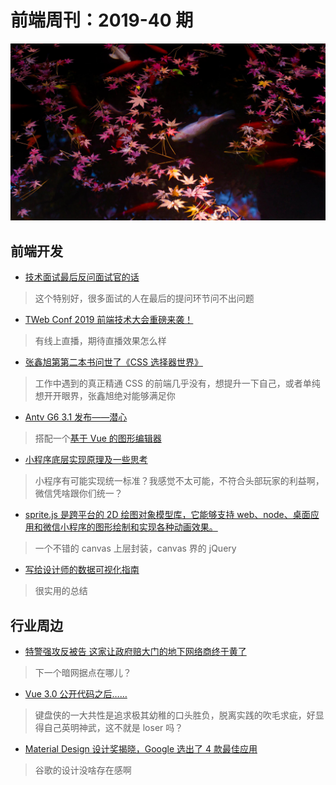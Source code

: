 # 前端周刊：2019-40 期

[![](/img/bing/20191017.png?imageMogr2/thumbnail/960x)](https://cn.bing.com/search?q=秋叶和金鱼)

## 前端开发

- [技术面试最后反问面试官的话](https://github.com/yifeikong/reverse-interview-zh)

> 这个特别好，很多面试的人在最后的提问环节问不出问题

- [TWeb Conf 2019 前端技术大会重磅来袭！](http://www.alloyteam.com/2019/10/14014/)

> 有线上直播，期待直播效果怎么样

- [张鑫旭第第二本书问世了《CSS 选择器世界》](https://www.zhangxinxu.com/wordpress/2019/10/book-css-selector-world/)

> 工作中遇到的真正精通 CSS 的前端几乎没有，想提升一下自己，或者单纯想开开眼界，张鑫旭绝对能够满足你

- [Antv G6 3.1 发布——潜心](https://www.yuque.com/antv/g6/slulu0)

> 搭配一个[基于 Vue 的图形编辑器](https://github.com/caoyu48/vue-g6-editor)

- [小程序底层实现原理及一些思考](https://zhuanlan.zhihu.com/p/81775922)

> 小程序有可能实现统一标准？我感觉不太可能，不符合头部玩家的利益啊，微信凭啥跟你们统一？

- [sprite.js 是跨平台的 2D 绘图对象模型库，它能够支持 web、node、桌面应用和微信小程序的图形绘制和实现各种动画效果。](http://spritejs.org/#/zh-cn/index)

> 一个不错的 canvas 上层封装，canvas 界的 jQuery

- [写给设计师的数据可视化指南](https://www.uisdc.com/data-visualization-design)

> 很实用的总结

## 行业周边

- [特警强攻反被告 这家让政府赔大门的地下网络商终于黄了](https://www.cnbeta.com/articles/tech/899825.htm)

> 下一个暗网据点在哪儿？

- [Vue 3.0 公开代码之后……](https://mp.weixin.qq.com/s/_9XaMyAv0NjJRvwKEEleuw)

> 键盘侠的一大共性是追求极其幼稚的口头胜负，脱离实践的吹毛求疵，好显得自己英明神武，这不就是 loser 吗？

- [Material Design 设计奖揭晓，Google 选出了 4 款最佳应用](https://sspai.com/post/56961)

> 谷歌的设计没啥存在感啊
